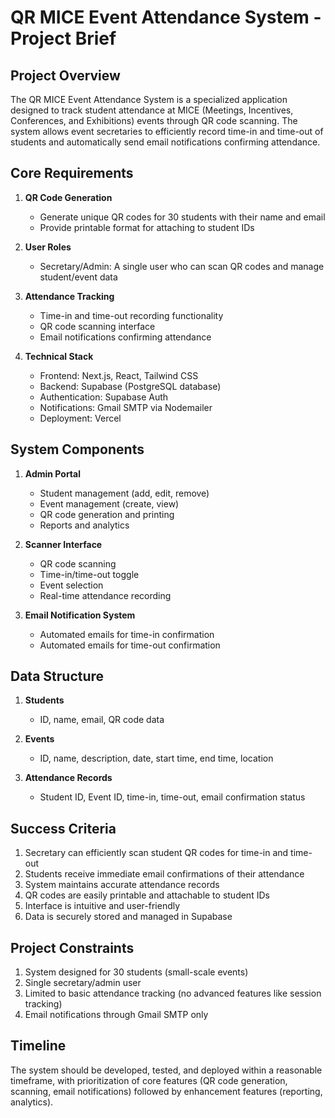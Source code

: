 # QR MICE Event Attendance System - Project Brief

## Project Overview

The QR MICE Event Attendance System is a specialized application designed to track student attendance at MICE (Meetings, Incentives, Conferences, and Exhibitions) events through QR code scanning. The system allows event secretaries to efficiently record time-in and time-out of students and automatically send email notifications confirming attendance.

## Core Requirements

1. **QR Code Generation**
   - Generate unique QR codes for 30 students with their name and email
   - Provide printable format for attaching to student IDs

2. **User Roles**
   - Secretary/Admin: A single user who can scan QR codes and manage student/event data

3. **Attendance Tracking**
   - Time-in and time-out recording functionality
   - QR code scanning interface
   - Email notifications confirming attendance

4. **Technical Stack**
   - Frontend: Next.js, React, Tailwind CSS
   - Backend: Supabase (PostgreSQL database)
   - Authentication: Supabase Auth
   - Notifications: Gmail SMTP via Nodemailer
   - Deployment: Vercel

## System Components

1. **Admin Portal**
   - Student management (add, edit, remove)
   - Event management (create, view)
   - QR code generation and printing
   - Reports and analytics

2. **Scanner Interface**
   - QR code scanning
   - Time-in/time-out toggle
   - Event selection
   - Real-time attendance recording

3. **Email Notification System**
   - Automated emails for time-in confirmation
   - Automated emails for time-out confirmation

## Data Structure

1. **Students**
   - ID, name, email, QR code data

2. **Events**
   - ID, name, description, date, start time, end time, location

3. **Attendance Records**
   - Student ID, Event ID, time-in, time-out, email confirmation status

## Success Criteria

1. Secretary can efficiently scan student QR codes for time-in and time-out
2. Students receive immediate email confirmations of their attendance
3. System maintains accurate attendance records
4. QR codes are easily printable and attachable to student IDs
5. Interface is intuitive and user-friendly
6. Data is securely stored and managed in Supabase

## Project Constraints

1. System designed for 30 students (small-scale events)
2. Single secretary/admin user
3. Limited to basic attendance tracking (no advanced features like session tracking)
4. Email notifications through Gmail SMTP only

## Timeline

The system should be developed, tested, and deployed within a reasonable timeframe, with prioritization of core features (QR code generation, scanning, email notifications) followed by enhancement features (reporting, analytics). 